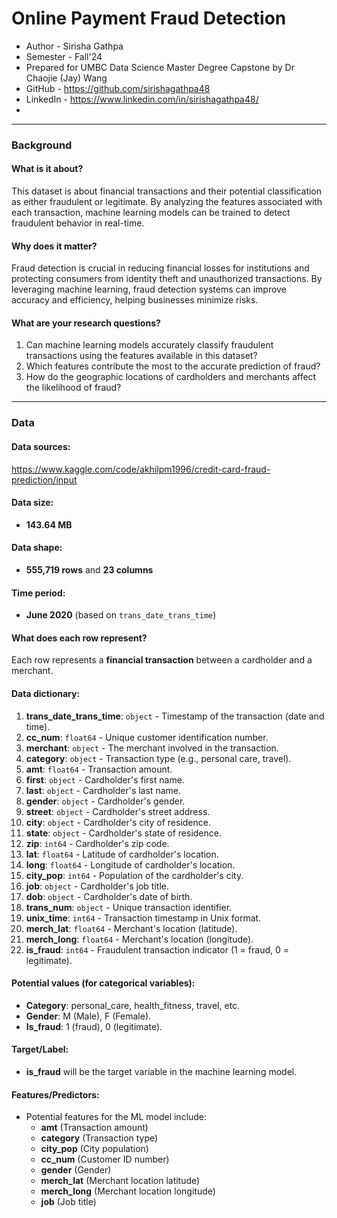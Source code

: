 # Online Payment Fraud Detection

- Author - Sirisha Gathpa
- Semester - Fall'24
- Prepared for UMBC Data Science Master Degree Capstone by Dr Chaojie (Jay) Wang
- GitHub - https://github.com/sirishagathpa48
- LinkedIn - https://www.linkedin.com/in/sirishagathpa48/
- 
---

### Background

#### What is it about?
This dataset is about financial transactions and their potential classification as either fraudulent or legitimate. By analyzing the features associated with each transaction, machine learning models can be trained to detect fraudulent behavior in real-time.

#### Why does it matter?
Fraud detection is crucial in reducing financial losses for institutions and protecting consumers from identity theft and unauthorized transactions. By leveraging machine learning, fraud detection systems can improve accuracy and efficiency, helping businesses minimize risks.

#### What are your research questions?
1. Can machine learning models accurately classify fraudulent transactions using the features available in this dataset?
2. Which features contribute the most to the accurate prediction of fraud?
3. How do the geographic locations of cardholders and merchants affect the likelihood of fraud?

---

### Data

#### Data sources:
https://www.kaggle.com/code/akhilpm1996/credit-card-fraud-prediction/input

#### Data size:
- **143.64 MB**

#### Data shape:
- **555,719 rows** and **23 columns**

#### Time period:
- **June 2020** (based on `trans_date_trans_time`)

#### What does each row represent?
Each row represents a **financial transaction** between a cardholder and a merchant.

#### Data dictionary:
1. **trans_date_trans_time**: `object` - Timestamp of the transaction (date and time).
2. **cc_num**: `float64` - Unique customer identification number.
3. **merchant**: `object` - The merchant involved in the transaction.
4. **category**: `object` - Transaction type (e.g., personal care, travel).
5. **amt**: `float64` - Transaction amount.
6. **first**: `object` - Cardholder's first name.
7. **last**: `object` - Cardholder's last name.
8. **gender**: `object` - Cardholder's gender.
9. **street**: `object` - Cardholder's street address.
10. **city**: `object` - Cardholder's city of residence.
11. **state**: `object` - Cardholder's state of residence.
12. **zip**: `int64` - Cardholder's zip code.
13. **lat**: `float64` - Latitude of cardholder's location.
14. **long**: `float64` - Longitude of cardholder's location.
15. **city_pop**: `int64` - Population of the cardholder's city.
16. **job**: `object` - Cardholder's job title.
17. **dob**: `object` - Cardholder's date of birth.
18. **trans_num**: `object` - Unique transaction identifier.
19. **unix_time**: `int64` - Transaction timestamp in Unix format.
20. **merch_lat**: `float64` - Merchant's location (latitude).
21. **merch_long**: `float64` - Merchant's location (longitude).
22. **is_fraud**: `int64` - Fraudulent transaction indicator (1 = fraud, 0 = legitimate).

#### Potential values (for categorical variables):
- **Category**: personal_care, health_fitness, travel, etc.
- **Gender**: M (Male), F (Female).
- **Is_fraud**: 1 (fraud), 0 (legitimate).

#### Target/Label:
- **is_fraud** will be the target variable in the machine learning model.

#### Features/Predictors:
- Potential features for the ML model include:
  - **amt** (Transaction amount)
  - **category** (Transaction type)
  - **city_pop** (City population)
  - **cc_num** (Customer ID number)
  - **gender** (Gender)
  - **merch_lat** (Merchant location latitude)
  - **merch_long** (Merchant location longitude)
  - **job** (Job title)



